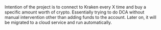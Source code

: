 Intention of the project is to connect to Kraken every X time and buy a specific amount worth of crypto. Essentially trying to do DCA without manual intervention other than adding funds to the account.
Later on, it will be migrated to a cloud service and run automatically. 